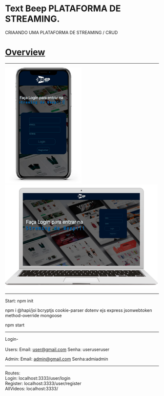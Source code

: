 # Text Beep PLATAFORMA DE STREAMING.
CRIAANDO UMA PLATAFORMA DE STREAMING / CRUD <br>
<a href="https://www.youtube.com/watch?v=Rf1TjwGBJoc&t=26s"><h1> Overview </h1></a>
<hr>
<div class="Log">
<img src="./Templates/imgs/iphoneBeep.png" width="250">
<img src="./Templates/imgs/Beepmacbook.png" width="500"> 
</div>
<hr>

 Start:
   npm 
   init
   
   npm i 
    @hapi/joi
    bcryptjs
    cookie-parser
    dotenv
    ejs
    express
    jsonwebtoken
    method-override
    mongoose
  
  npm start
  <hr>
  
Login-<br>
<br>
Users:
Email: user@gmail.com
      Senha: useruseruser 

Admin:
Email: admin@gmail.com Senha:admiadmin
         
<hr>

Routes: <br>
Login: localhost:3333/user/login<br>
Register: localhost:3333/user/register<br>
AllVideos:  localhost:3333/<br>

<style>
 .log{
    display: flex;
}
 </style>
